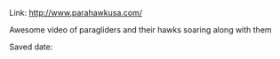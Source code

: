 <div id="wikitext">

Link: <http://www.parahawkusa.com/>

Awesome video of paragliders and their hawks soaring along with them

Saved date:

<div class="vspace">

</div>

</div>
